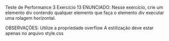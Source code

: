 Teste de Performance 3
Exercício 13
ENUNCIADO:
Nesse exercício, crie um elemento div contendo qualquer elemento que faça o elemento div executar uma rolagem horizontal.

OBSERVAÇÕES:
Utilize a propriedade overflow
A estilização deve estar apenas no arquivo style.css